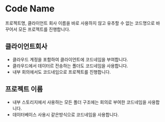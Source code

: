 # Code Name
프로젝트명, 클라이언트 회사 이름을 바로 사용하지 않고
유추할 수 없는 코드명으로 바꾸어서 모든 프로젝트를 진행합니다.

## 클라이언트회사
- 클라우드 계정을 포함하여 클라이언트에 코드네임을 부여합니다.
- 클라우드에서 데이터르 전송하는 폴더도 코드네임을 사용합니다.
- 내부 회의에서도 코드네임으로 프로젝트를 진행합니다.

## 프로젝트 이름
- 내부 스토리지에서 사용하는 모든 폴더 구조에는 회의로 부여한 코드네임을 사용합니다.
- 데이터베이스 사용시 같은방식으로 코드네임을 사용합니다.
